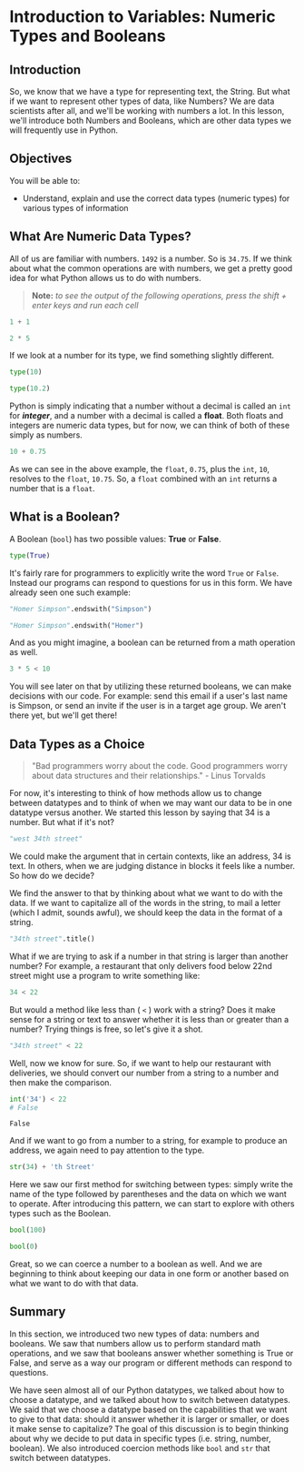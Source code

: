 
# Introduction to Variables: Numeric Types and Booleans

## Introduction
So, we know that we have a type for representing text, the String. But what if we want to represent other types of data, like Numbers? We are data scientists after all, and we'll be working with numbers a lot. In this lesson, we'll introduce both Numbers and Booleans, which are other data types we will frequently use in Python.

## Objectives
You will be able to:
* Understand, explain and use the correct data types (numeric types) for various types of information

## What Are Numeric Data Types?

All of us are familiar with numbers. `1492` is a number.  So is `34.75`. If we think about what the common operations are with numbers, we get a pretty good idea for what Python allows us to do with numbers.

> **Note:** *to see the output of the following operations, press the shift + enter keys and run each cell*


```python
1 + 1
```


```python
2 * 5
```

If we look at a number for its type, we find something slightly different.


```python
type(10)
```


```python
type(10.2)
```

Python is simply indicating that a number without a decimal is called an `int` for ***integer***, and a number with a decimal is called a **float**. Both floats and integers are numeric data types, but for now, we can think of both of these simply as numbers.


```python
10 + 0.75
```

As we can see in the above example, the `float`, `0.75`, plus the `int`, `10`, resolves to the `float`, `10.75`. So, a `float` combined with an `int` returns a number that is a `float`.

## What is a Boolean?

A Boolean (`bool`) has two possible values: **True** or **False**.


```python
type(True)
```

It's fairly rare for programmers to explicitly write the word `True` or `False`.  Instead our programs can respond to questions for us in this form.  We have already seen one such example:


```python
"Homer Simpson".endswith("Simpson")
```


```python
"Homer Simpson".endswith("Homer")
```

And as you might imagine, a boolean can be returned from a math operation as well.


```python
3 * 5 < 10
```

You will see later on that by utilizing these returned booleans, we can make decisions with our code. For example: send this email if a user's last name is Simpson, or send an invite if the user is in a target age group. We aren't there yet, but we'll get there!

## Data Types as a Choice

> "Bad programmers worry about the code. Good programmers worry about data structures and their relationships." - Linus Torvalds

For now, it's interesting to think of how methods allow us to change between datatypes and to think of when we may want our data to be in one datatype versus another.  We started this lesson by saying that 34 is a number.  But what if it's not?


```python
"west 34th street"
```

We could make the argument that in certain contexts, like an address, 34 is text. In others, when we are judging distance in blocks it feels like a number. So how do we decide?  

We find the answer to that by thinking about what we want to do with the data. If we want to capitalize all of the words in the string, to mail a letter (which I admit, sounds awful), we should keep the data in the format of a string.


```python
"34th street".title()
```

What if we are trying to ask if a number in that string is larger than another number?  For example, a restaurant that only delivers food below 22nd street might use a program to write something like: 


```python
34 < 22
```

But would a method like less than ( `<` ) work with a string? Does it make sense for a string or text to answer whether it is less than or greater than a number? Trying things is free, so let's give it a shot.


```python
"34th street" < 22
```

Well, now we know for sure.  So, if we want to help our restaurant with deliveries, we should convert our number from a string to a number and then make the comparison.


```python
int('34') < 22
# False
```




    False



And if we want to go from a number to a string, for example to produce an address, we again need to pay attention to the type.


```python
str(34) + 'th Street'
```

Here we saw our first method for switching between types: simply write the name of the type followed by parentheses and the data on which we want to operate. After introducing this pattern, we can start to explore with others types such as the Boolean.


```python
bool(100)
```


```python
bool(0)
```

Great, so we can coerce a number to a boolean as well.  And we are beginning to think about keeping our data in one form or another based on what we want to do with that data.    

## Summary

In this section, we introduced two new types of data: numbers and booleans. We saw that numbers allow us to perform standard math operations, and we saw that booleans answer whether something is True or False, and serve as a way our program or different methods can respond to questions.

We have seen almost all of our Python datatypes, we talked about how to choose a datatype, and we talked about how to switch between datatypes.  We said that we choose a datatype based on the capabilities that we want to give to that data: should it answer whether it is larger or smaller, or does it make sense to capitalize? The goal of this discussion is to begin thinking about why we decide to put data in specific types (i.e. string, number, boolean). We also introduced coercion methods like `bool` and `str` that switch between datatypes. 
